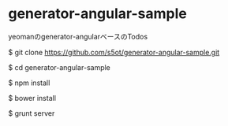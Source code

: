 generator-angular-sample
========================

yeomanのgenerator-angularベースのTodos

$ git clone https://github.com/s5ot/generator-angular-sample.git

$ cd generator-angular-sample

$ npm install

$ bower install

$ grunt server
